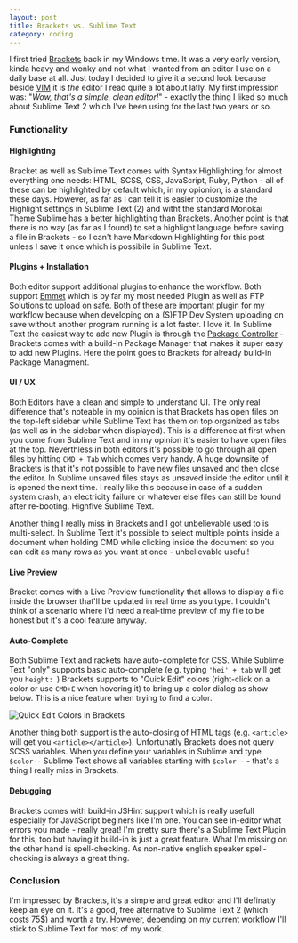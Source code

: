 ```yaml
---
layout: post
title: Brackets vs. Sublime Text 
category: coding
---
```


I first tried [Brackets](http://brackets.io) back in my Windows time. It was a very early version, kinda heavy and wonky and not what I wanted from an editor I use on a daily base at all. Just today I decided to give it a second look because beside [VIM](http://www.vim.org/) it is *the* editor I read quite a lot about latly. My first impression was: "*Wow, that's a simple, clean editor!*" - exactly the thing I liked so much about Sublime Text 2 which I've been using for the last two years or so.

### Functionality

#### Highlighting
Bracket as well as Sublime Text comes with Syntax Highlighting for almost everything one needs: HTML, SCSS, CSS, JavaScript, Ruby, Python - all of these can be highlighted by default which, in my opionion, is a standard these days. However, as far as I can tell it is easier to customize the Highlight settings in Sublime Text (2) and witht the standard Monokai Theme Sublime has a better highlighting than Brackets. Another point is that there is no way (as far as I found) to set a highlight language before saving a file in Brackets - so I can't have Markdown Highlighting for this post unless I save it once which is possibile in Sublime Text.

#### Plugins + Installation
Both editor support additional plugins to enhance the workflow. Both support [Emmet](http://emmet.io) which is by far my most needed Plugin as well as FTP Solutions to upload on safe. Both of these are important plugin for my workflow because when developing on a (S)FTP Dev System uploading on save without another program running is a lot faster. I love it. In Sublime Text the easiest way to add new Plugin is through the [Package Controller](https://sublime.wbond.net/installation) - Brackets comes with a build-in Package Manager that makes it super easy to add new Plugins. Here the point goes to Brackets for already build-in Package Managment. 

#### UI / UX
Both Editors have a clean and simple to understand UI. The only real difference that's noteable in my opinion is that Brackets has open files on the top-left sidebar while Sublime Text has them on top organized as tabs (as well as in the sidebar when displayed). This is a difference at first when you come from Sublime Text and in my opinion it's easier to have open files at the top. Neverthless in both editors it's possible to go through all open files by hitting `CMD + Tab` which comes very handy. A huge downsite of Brackets is that it's not possible to have new files unsaved and then close the editor. In Sublime unsaved files stays as unsaved inside the editor until it is opened the next time. I really like this because in case of a sudden system crash, an electricity failure or whatever else files can still be found after re-booting. Highfive Sublime Text.

Another thing I really miss in Brackets and I got unbelievable used to is multi-select. In Sublime Text it's possible to select multiple points inside a document when holding CMD while clicking inside the document so you can edit as many rows as you want at once - unbelievable useful! 

#### Live Preview
Bracket comes with a Live Preview functionality that allows to display a file inside the browser that'll be updated in real time as you type. I couldn't think of a scenario where I'd need a real-time preview of my file to be honest but it's a cool feature anyway.

#### Auto-Complete
Both Sublime Text and rackets have auto-complete for CSS. While Sublime Text "only" supports basic auto-complete (e.g. typing `'hei' + tab` will get you `height: `) Brackets supports to "Quick Edit" colors (right-click on a color or use `CMD+E` when hovering it) to bring up a color dialog as show below. This is a nice feature when trying to find a color.

![Quick Edit Colors in Brackets](http://i.kevingimbel.me/sc/screenshot-53-24.png "Quick Edit Colors in Brackets")

Another thing both support is the auto-closing of HTML tags (e.g. `<article>` will get you `<article></article>`).
Unfortunatly Brackets does not query SCSS variables. When you define your variables in Sublime and type `$color--` Sublime Text shows all variables starting with `$color--` - that's a thing I really miss in Brackets.
 
#### Debugging 
Brackets comes with build-in JSHint support which is really usefull especially for JavaScript beginers like I'm one. You can see in-editor what errors you made - really great!
I'm pretty sure there's a Sublime Text Plugin for this, too but having it build-in is just a great feature. What I'm missing on the other hand is spell-checking. As non-native english speaker spell-checking is always a great thing.

### Conclusion
I'm impressed by Brackets, it's a simple and great editor and I'll definatly keep an eye on it. It's a good, free alternative to Sublime Text 2 (which costs 75$) and worth a try. However, depending on my current workflow I'll stick to Sublime Text for most of my work.